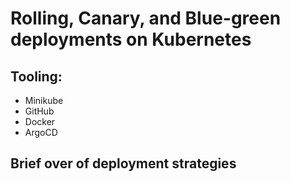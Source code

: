 # Rolling, Canary, and Blue-green deployments on Kubernetes


## Tooling:

* Minikube
* GitHub
* Docker
* ArgoCD


## Brief over of deployment strategies

